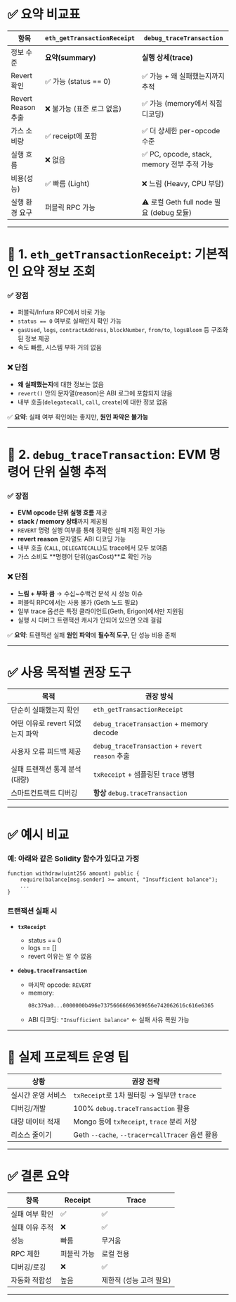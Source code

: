 
# ✅ 요약 비교표

| 항목 | `eth_getTransactionReceipt` | `debug_traceTransaction` |
|---|---|---|
| 정보 수준 | **요약(summary)** | **실행 상세(trace)** |
| Revert 확인 | ✅ 가능 (status == 0) | ✅ 가능 + 왜 실패했는지까지 추적 |
| Revert Reason 추출 | ❌ 불가능 (표준 로그 없음) | ✅ 가능 (memory에서 직접 디코딩) |
| 가스 소비량 | ✅ receipt에 포함 | ✅ 더 상세한 per-opcode 수준 |
| 실행 흐름 | ❌ 없음 | ✅ PC, opcode, stack, memory 전부 추적 가능 |
| 비용(성능) | ✅ 빠름 (Light) | ❌ 느림 (Heavy, CPU 부담) |
| 실행 환경 요구 | 퍼블릭 RPC 가능 | ⚠️ 로컬 Geth full node 필요 (debug 모듈) |

---

# 📘 1. `eth_getTransactionReceipt`: 기본적인 요약 정보 조회

### ✅ 장점

- 퍼블릭/Infura RPC에서 바로 가능
- `status == 0` 여부로 실패인지 확인 가능
- `gasUsed`, `logs`, `contractAddress`, `blockNumber`, `from/to`, `logsBloom` 등 구조화된 정보 제공
- 속도 빠름, 시스템 부하 거의 없음

### ❌ 단점

- **왜 실패했는지**에 대한 정보는 없음
- `revert()` 안의 문자열(reason)은 ABI 로그에 포함되지 않음
- 내부 호출(`delegatecall`, `call`, `create`)에 대한 정보 없음

✅ **요약**: 실패 여부 확인에는 좋지만, **원인 파악은 불가능**

---

# 🧠 2. `debug_traceTransaction`: EVM 명령어 단위 실행 추적

### ✅ 장점

- **EVM opcode 단위 실행 흐름** 제공
- **stack / memory 상태**까지 제공됨
- `REVERT` 명령 실행 여부를 통해 정확한 실패 지점 확인 가능
- **revert reason** 문자열도 ABI 디코딩 가능
- 내부 호출 (`CALL`, `DELEGATECALL`)도 trace에서 모두 보여줌
- 가스 소비도 **명령어 단위(gasCost)**로 확인 가능

### ❌ 단점

- **느림 + 부하 큼** → 수십~수백건 분석 시 성능 이슈
- 퍼블릭 RPC에서는 사용 불가 (Geth 노드 필요)
- 일부 trace 옵션은 특정 클라이언트(Geth, Erigon)에서만 지원됨
- 실행 시 디버그 트랜잭션 캐시가 안되어 있으면 오래 걸림

✅ **요약**: 트랜잭션 실패 **원인 파악**에 **필수적 도구**, 단 성능 비용 존재

---

# ✅ 사용 목적별 권장 도구

| 목적 | 권장 방식 |
|---|---|
| 단순히 실패했는지 확인 | `eth_getTransactionReceipt` |
| 어떤 이유로 revert 되었는지 파악 | `debug_traceTransaction` + memory decode |
| 사용자 오류 피드백 제공 | `debug_traceTransaction` + `revert reason` 추출 |
| 실패 트랜잭션 통계 분석 (대량) | `txReceipt` + 샘플링된 `trace` 병행 |
| 스마트컨트랙트 디버깅 | **항상** `debug.traceTransaction`

---

# ✅ 예시 비교

### 예: 아래와 같은 Solidity 함수가 있다고 가정

```solidity
function withdraw(uint256 amount) public {
    require(balance[msg.sender] >= amount, "Insufficient balance");
    ...
}
```

### 트랜잭션 실패 시

- **`txReceipt`**
  - status == 0
  - logs == []
  - revert 이유는 알 수 없음

- **`debug.traceTransaction`**
  - 마지막 opcode: `REVERT`
  - memory:
    ```hex
    08c379a0...0000000b496e73756666696369656e742062616c616e6365
    ```
  - ABI 디코딩: `"Insufficient balance"` ← 실패 사유 복원 가능

---

# 🧠 실제 프로젝트 운영 팁

| 상황 | 권장 전략 |
|---|---|
| 실시간 운영 서비스 | `txReceipt`로 1차 필터링 → 일부만 `trace` |
| 디버깅/개발 | 100% `debug.traceTransaction` 활용 |
| 대량 데이터 적재 | Mongo 등에 `txReceipt`, `trace` 분리 저장 |
| 리소스 줄이기 | Geth `--cache`, `--tracer=callTracer` 옵션 활용

---

# ✅ 결론 요약

| 항목 | Receipt | Trace |
|---|---|---|
| 실패 여부 확인 | ✅ | ✅ |
| 실패 이유 추적 | ❌ | ✅ |
| 성능 | 빠름 | 무거움 |
| RPC 제한 | 퍼블릭 가능 | 로컬 전용 |
| 디버깅/로깅 | ❌ | ✅ |
| 자동화 적합성 | 높음 | 제한적 (성능 고려 필요) |

---